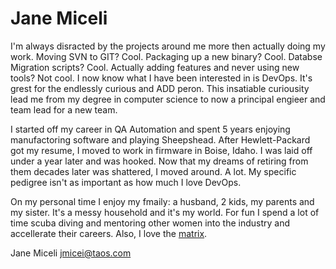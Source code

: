 Jane Miceli
================
I'm always disracted by the projects around me more then actually doing my work. Moving SVN to GIT? Cool. Packaging up a new binary? Cool. Databse Migration scripts? Cool. Actually adding features and never using new tools? Not cool. I now know what I have been interested in is DevOps. It's grest for the endlessly curious and ADD peron. This insatiable curiousity lead me from my degree in computer science to now a principal engieer and team lead for a new team.

I started off my career in QA Automation and spent 5 years enjoying manufactoring software and playing Sheepshead. After Hewlett-Packard got my resume, I moved to work in firmware in Boise, Idaho. I was laid off under a year later and was hooked. Now that my dreams of retiring from them decades later was shattered, I moved around. A lot. My specific pedigree isn't as important as how much I love DevOps.

On my personal time I enjoy my fmaily: a husband, 2 kids, my parents and my sister. It's a messy household and it's my world. For fun I spend a lot of time scuba diving and mentoring other women into the industry and accellerate their careers. Also, I love the [matrix](http://janemiceli.github.io/matrix/).

Jane Miceli
jmicei@taos.com



